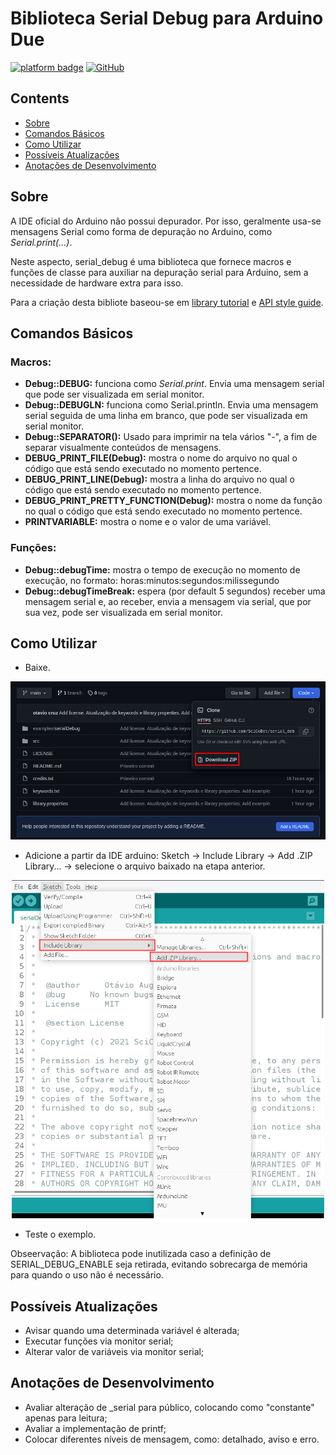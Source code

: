 # Biblioteca Serial Debug para Arduino Due
[![platform badge](https://img.shields.io/badge/platform-Arduino-orange.svg)](https://github.com/arduino)
[![GitHub](https://img.shields.io/github/license/mashape/apistatus.svg)](https://github.com/SciCoBot/serial_debug/blob/main/LICENSE)


## Contents

- [Sobre](#sobre)
- [Comandos Básicos](#comandos-básicos)
- [Como Utilizar](#como-utilizar)
- [Possíveis Atualizações](#possíveis-atualizações)
- [Anotações de Desenvolvimento](#anotações-de-desenvolvimento)


## Sobre

A IDE oficial do Arduino não possui depurador. Por isso, geralmente usa-se mensagens Serial como forma de depuração no Arduino, como *Serial.print(...)*.

Neste aspecto, serial_debug é uma biblioteca que fornece macros e funções de classe para auxiliar na depuração serial para Arduino, sem a necessidade de hardware extra para isso.

Para a criação desta bibliote baseou-se em [library tutorial](https://www.arduino.cc/en/Hacking/libraryTutorial) e [API style guide](https://www.arduino.cc/en/Reference/APIStyleGuide).

## Comandos Básicos

### Macros:
- **Debug::DEBUG:** funciona como *Serial.print*. Envia uma mensagem serial que pode ser visualizada em serial monitor.
- **Debug::DEBUGLN:** funciona como Serial.println. Envia uma mensagem serial seguida de uma linha em branco, que pode ser visualizada em serial monitor. 
- **Debug::SEPARATOR():** Usado para imprimir na tela vários "-", a fim de separar visualmente conteúdos de mensagens.
- **DEBUG_PRINT_FILE(Debug):** mostra o nome do arquivo no qual o código que está sendo executado no momento pertence.
- **DEBUG_PRINT_LINE(Debug):** mostra a linha do arquivo no qual o código que está sendo executado no momento pertence.
- **DEBUG_PRINT_PRETTY_FUNCTION(Debug):** mostra o nome da função no qual o código que está sendo executado no momento pertence.
- **PRINTVARIABLE:** mostra o nome e o valor de uma variável.

### Funções:
- **Debug::debugTime:** mostra o tempo de execução no momento de execução, no formato: horas:minutos:segundos:milissegundo  
- **Debug::debugTimeBreak:** espera (por default 5 segundos) receber uma mensagem serial e, ao receber, envia a mensagem via serial, que por sua vez, pode ser visualizada em serial monitor.

## Como Utilizar

- Baixe.

<p align="center"> 
<img src="https://github.com/SciCoBot/serial_debug/blob/main/images/telaRespositorioBaixar.png" alt="Repositório Baixar" width="650"/>
</p>

- Adicione a partir da IDE arduino: Sketch -> Include Library -> Add .ZIP Library... -> selecione o arquivo baixado na etapa anterior.

<p align="center"> 
<img src="https://github.com/SciCoBot/serial_debug/blob/main/images/telaArduino.png" alt="Tela Aruino" width="500"/>
</p>

- Teste o exemplo.

Obseervação: A biblioteca pode inutilizada caso a definição de SERIAL_DEBUG_ENABLE seja retirada, evitando sobrecarga de memória para quando o uso não é necessário.

## Possíveis Atualizações

- Avisar quando uma determinada variável é alterada;
- Executar funções via monitor serial;
- Alterar valor de variáveis via monitor serial;

## Anotações de Desenvolvimento

- Avaliar alteração de _serial para público, colocando como "constante" apenas para leitura;
- Avaliar a implementação de printf;
- Colocar diferentes níveis de mensagem, como: detalhado, aviso e erro.
